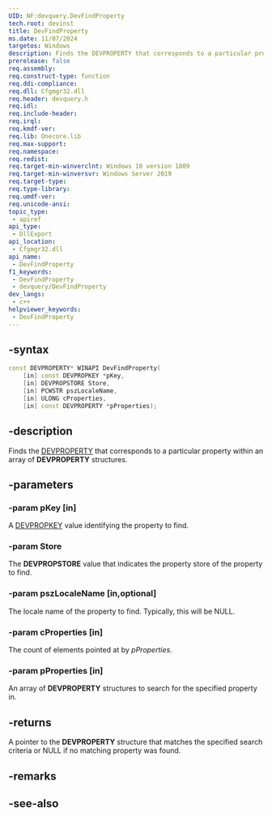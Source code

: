 ```yaml
---
UID: NF:devquery.DevFindProperty
tech.root: devinst
title: DevFindProperty
ms.date: 11/07/2024
targetos: Windows
description: Finds the DEVPROPERTY that corresponds to a particular property within an array of DEVPROPERTY structures.
prerelease: false
req.assembly: 
req.construct-type: function
req.ddi-compliance: 
req.dll: Cfgmgr32.dll
req.header: devquery.h
req.idl: 
req.include-header: 
req.irql: 
req.kmdf-ver: 
req.lib: Onecore.lib
req.max-support: 
req.namespace: 
req.redist: 
req.target-min-winverclnt: Windows 10 version 1809
req.target-min-winversvr: Windows Server 2019
req.target-type: 
req.type-library: 
req.umdf-ver: 
req.unicode-ansi: 
topic_type:
 - apiref
api_type:
 - DllExport
api_location:
 - Cfgmgr32.dll
api_name:
 - DevFindProperty
f1_keywords:
 - DevFindProperty
 - devquery/DevFindProperty
dev_langs:
 - c++
helpviewer_keywords:
 - DevFindProperty
---
```


## -syntax

```cpp
const DEVPROPERTY* WINAPI DevFindProperty(
    [in] const DEVPROPKEY *pKey,
    [in] DEVPROPSTORE Store,
    [in] PCWSTR pszLocaleName,
    [in] ULONG cProperties,
    [in] const DEVPROPERTY *pProperties);
```

## -description

Finds the [DEVPROPERTY](/windows-hardware/drivers/install/devproperty) that corresponds to a particular property within an array of **DEVPROPERTY** structures.

## -parameters

### -param pKey [in]

A [DEVPROPKEY](/windows-hardware/drivers/install/devpropkey) value identifying the property to find.

### -param Store

The **DEVPROPSTORE** value that indicates the property store of the property to find.

### -param pszLocaleName [in,optional]

The locale name of the property to find. Typically, this will be NULL.

### -param cProperties [in]

The count of elements pointed at by *pProperties*.

### -param pProperties [in]

An array of **DEVPROPERTY** structures to search for the specified property in.

## -returns

A pointer to the **DEVPROPERTY** structure that matches the specified search criteria or NULL if no matching property was found.

## -remarks

## -see-also

